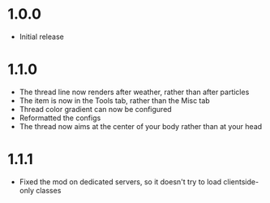 # 1.0.0

- Initial release

# 1.1.0

- The thread line now renders after weather, rather than after particles
- The item is now in the Tools tab, rather than the Misc tab
- Thread color gradient can now be configured
- Reformatted the configs
- The thread now aims at the center of your body rather than at your head

# 1.1.1

- Fixed the mod on dedicated servers, so it doesn't try to load clientside-only classes